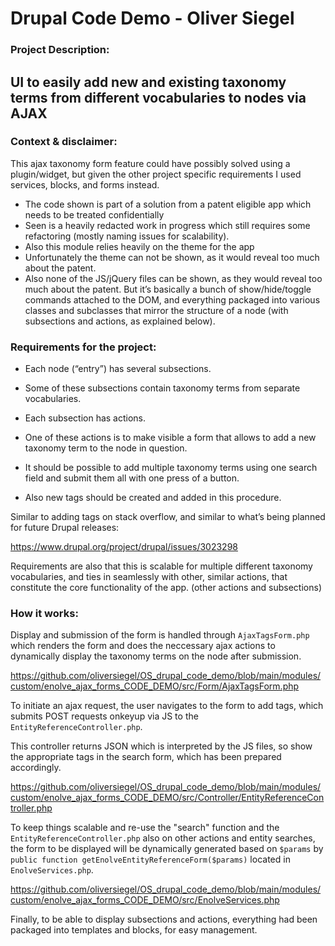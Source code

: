 # Drupal Code Demo - Oliver Siegel

### Project Description:

## UI to easily add new and existing taxonomy terms from different vocabularies to nodes via AJAX

### Context & disclaimer:

This ajax taxonomy form feature could have possibly solved using a plugin/widget, but given the other project specific requirements I used services, blocks, and forms instead.

 * The code shown is part of a solution from a patent eligible app which needs to be treated confidentially
 * Seen is a heavily redacted work in progress which still requires some refactoring (mostly naming issues for scalability).
 * Also this module relies heavily on the theme for the app
 * Unfortunately the theme can not be shown, as it would reveal too much about the patent.
 * Also none of the JS/jQuery files can be shown, as they would reveal too much about the patent. But it’s basically a bunch of show/hide/toggle commands attached to the DOM, and everything packaged into various classes and subclasses that mirror the structure of a node (with subsections and actions, as explained below).

### Requirements for the project:

 * Each node (“entry”) has several subsections.
 * Some of these subsections contain taxonomy terms from separate vocabularies.
 * Each subsection has actions.
 * One of these actions is to make visible a form that allows to add a new taxonomy term to the node in question.

 * It should be possible to add multiple taxonomy terms using one search field and submit them all with one press of a button. 
 * Also new tags should be created and added in this procedure.

Similar to adding tags on stack overflow, and similar to what’s being planned for future Drupal releases:

https://www.drupal.org/project/drupal/issues/3023298

Requirements are also that this is scalable for multiple different taxonomy vocabularies, and ties in seamlessly with other, similar actions, that constitute the core functionality of the app. (other actions and subsections)

### How it works:

Display and submission of the form is handled through `AjaxTagsForm.php` which renders the form and does the neccessary ajax actions to dynamically display the taxonomy terms on the node after submission.

https://github.com/oliversiegel/OS_drupal_code_demo/blob/main/modules/custom/enolve_ajax_forms_CODE_DEMO/src/Form/AjaxTagsForm.php

To initiate an ajax request, the user navigates to the form to add tags, which submits POST requests onkeyup via JS to the `EntityReferenceController.php`.

This controller returns JSON which is interpreted by the JS files, so show the appropriate tags in the search form, which has been prepared accordingly.

https://github.com/oliversiegel/OS_drupal_code_demo/blob/main/modules/custom/enolve_ajax_forms_CODE_DEMO/src/Controller/EntityReferenceController.php

To keep things scalable and re-use the "search" function and the `EntityReferenceController.php` also on other actions and entity searches, the form to be displayed will be dynamically generated based on `$params` by `public function getEnolveEntityReferenceForm($params)` located in `EnolveServices.php`.

https://github.com/oliversiegel/OS_drupal_code_demo/blob/main/modules/custom/enolve_ajax_forms_CODE_DEMO/src/EnolveServices.php

Finally, to be able to display subsections and actions, everything had been packaged into templates and blocks, for easy management.





